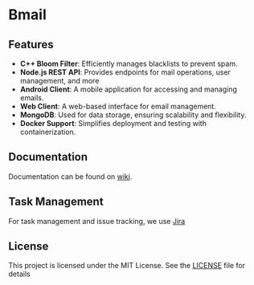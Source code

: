 # Bmail

## Features
- **C++ Bloom Filter**: Efficiently manages blacklists to prevent spam.
- **Node.js REST API**: Provides endpoints for mail operations, user management, and more
- **Android Client**: A mobile application for accessing and managing emails.
- **Web Client**: A web-based interface for email management.
- **MongoDB**: Used for data storage, ensuring scalability and flexibility.
- **Docker Support**: Simplifies deployment and testing with containerization.

## Documentation
Documentation can be found on [wiki](https://github.com/nav1s/Bmail/wiki).

## Task Management
For task management and issue tracking, we use
[Jira](https://live-team-binja.atlassian.net/jira/software/projects/BMAIL/boards/34/timeline)

## License
This project is licensed under the MIT License. See the [LICENSE](LICENSE) file for details
